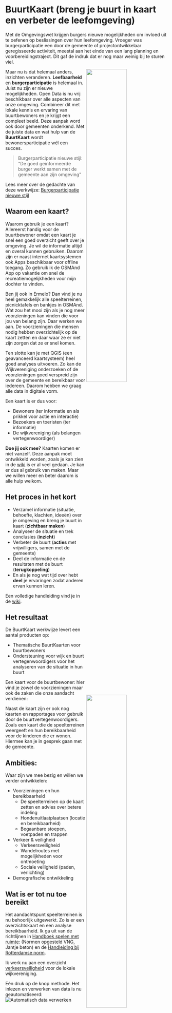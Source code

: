 # BuurtKaart (breng je buurt in kaart en verbeter de leefomgeving)

Met de Omgevingswet krijgen burgers nieuwe mogelijkheden om invloed uit te oefenen op beslissingen over hun leefomgeving. 
Vroeger was burgerparticipatie een door de gemeente of projectontwikkelaar geregisseerde activiteit, meestal aan het einde van een lang planning en voorbereidingstraject. 
Dit gaf de indruk dat er nog maar weinig bij te sturen viel.

<a href="https://www.leefbaarheidsalliantie.nl/"><img src="https://user-images.githubusercontent.com/3518738/149097420-0e4d84a7-058f-4d83-b2e5-7df316237b7c.png" align="right" width="50%"/></a>

Maar nu is dat helemaal anders, inzichten veranderen. **Leefbaarheid** en **burgerparticipatie** is helemaal in. 
Juist nu zijn er nieuwe mogelijkheden.
Open Data is nu vrij beschikbaar over alle aspecten van onze omgeving.
Combineer dit met lokale kennis en ervaring van buurtbewoners en je krijgt een compleet beeld.
Deze aanpak word ook door gemeenten onderkend.
Met de juiste data en wat hulp van de **BuurtKaart** wordt bewonersparticipatie wél een succes.


>Burgerparticipatie nieuwe stijl: "De goed geïnformeerde burger werkt samen met de gemeente aan zijn omgeving"

Lees meer over de gedachte van deze werkwijze: [Burgerparticipatie nieuwe stijl](https://tauvicr.wordpress.com/2021/11/16/burgerparticipatie-nieuwe-stijl/)

## Waarom een kaart?

Waarom gebruik je een kaart? 
Allereerst handig voor de buurtbewoner omdat een kaart je snel een goed overzicht geeft over je omgeving.
Je wil de informatie altijd en overal kunnen gebruiken. 
Daarom zijn er naast internet kaartsystemen ook Apps beschikbaar voor offline toegang.
Zo gebruik ik de OSMAnd App op vakantie om snel de recreatiemogelijkheden voor mijn dochter te vinden.

Ben jij ook in Ermelo? Dan vind je nu heel gemakkelijk alle speelterreinen, picnicktafels en bankjes in OSMAnd.
Wat zou het mooi zijn als je nog meer voorzieningen kan vinden die voor jou van belang zijn.
Daar werken we aan. De voorzieningen die mensen nodig hebben overzichtelijk op de kaart zetten en daar waar ze er niet zijn zorgen dat ze er snel komen.

Ten slotte kan je met QGIS (een geavanceerd kaartsysteem) heel goed analyses uitvoeren.
Zo kan de Wijkvereniging onderzoeken of de voorzieningen goed verspreid zijn over de gemeente en bereikbaar voor iedereen.
Daarom hebben we graag alle data in digitale vorm.

Een kaart is er dus voor:
* Bewoners (ter informatie en als prikkel voor actie en interactie)
* Bezoekers en toeristen (ter informatie)
* De wijkvereniging (als belangen vertegenwoordiger)


**Doe jij ook mee?** Kaarten komen er niet vanzelf. Deze aanpak moet ontwikkeld worden, zoals je kan zien in de [wiki](https://github.com/Tauvic/BuurtKaart/wiki) is er al veel gedaan.
Je kan er dus al gebruik van maken. Maar we willen meer en beter daarom is alle hulp welkom.

## Het proces in het kort

<img src="https://tauvicr.files.wordpress.com/2022/01/buurtkaart_proces.png?test" width="50%" align="right"/>

* Verzamel informatie (situatie, behoefte, klachten, ideeën) over je omgeving en breng je buurt in kaart (**zichtbaar maken**)
* Analyseer de situatie en trek conclusies (**inzicht**)
* Verbeter de buurt (**acties** met vrijwilligers, samen met de gemeente) 
* Deel de informatie en de resultaten met de buurt (**terugkoppeling**)
* En als je nog wat tijd over hebt **deel** je ervaringen zodat anderen ervan kunnen leren.

Een volledige handleiding vind je in de [wiki](https://github.com/Tauvic/BuurtKaart/wiki/Algemeen).

## Het resultaat

<a href="https://umap.openstreetmap.fr/en/map/buurtkaart-ermelo_701385#16/52.2933/5.6101"><img src="https://tauvicr.files.wordpress.com/2022/01/buurtkaart_umap.png" width="50%" align="right"/></a>
De BuurtKaart werkwijze levert een aantal producten op:
* Thematische BuurtKaarten voor buurtbewoners
* Ondersteuning voor wijk en buurt vertegenwoordigers voor het analyseren van de situatie in hun buurt

Een kaart voor de buurtbewoner: hier vind je zowel de voorzieningen maar ook de zaken die onze aandacht verdienen:

<img src="https://tauvicr.files.wordpress.com/2021/12/buurtkaart.png?w=500" width="50%" align="right"/>
Naast de kaart zijn er ook nog kaarten en rapportages voor gebruik door de buurtvertegenwoordigers.
Zoals een kaart die de speelterreinen weergeeft en hun bereikbaarheid voor de kinderen die er wonen. Hiermee kan je in gesprek gaan met de gemeente.


## Ambities: 

Waar zijn we mee bezig en willen we verder ontwikkelen:
* Voorzieningen en hun bereikbaarheid
  * De speelterreinen op de kaart zetten en advies over betere indeling
  * Hondenuitlaatplaatsen (locatie en bereikbaarheid)
  * Begaanbare stoepen, voetpaden en trappen
* Verkeer & veiligheid
  * Verkeersveiligheid
  * Wandelroutes met mogelijkheden voor ontmoeting
  * Sociale veiligheid (paden, verlichting)
* Demografische ontwikkeling

## Wat is er tot nu toe bereikt

Het aandachtspunt speelterreinen is nu behoorlijk uitgewerkt. Zo is er een overzichtskaart en een analyse bereikbaarheid. Ik ga uit van de richtlijnen in [Handboek spelen met ruimte](https://vng.nl/files/vng/handboekspelenmetruimte.pdf): (Normen opgesteld VNG, Jantje beton) en de [Handleiding bij Rotterdamse norm](http://spelenenbewegen.nl/wp-content/uploads/2016/04/Handleiding-Rotterdamse-norm-Buitenspeelruimte_def.pdf).

Ik werk nu aan een overzicht [verkeersveiligheid](https://github.com/Tauvic/BuurtKaart/wiki/Verkeersveiligheid) voor de lokale wijkvereniging.

Eén druk op de knop methode. Het inlezen en verwerken van data is nu geautomatiseerd:
![Automatisch data verwerken](https://tauvicr.files.wordpress.com/2022/01/buurtkaart_verwerken.png?w=1024)
